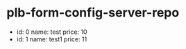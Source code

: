 # plb-form-config-server-repo



  - id: 0
    name: test
    price: 10
  - id: 1
    name: test1
    price: 11